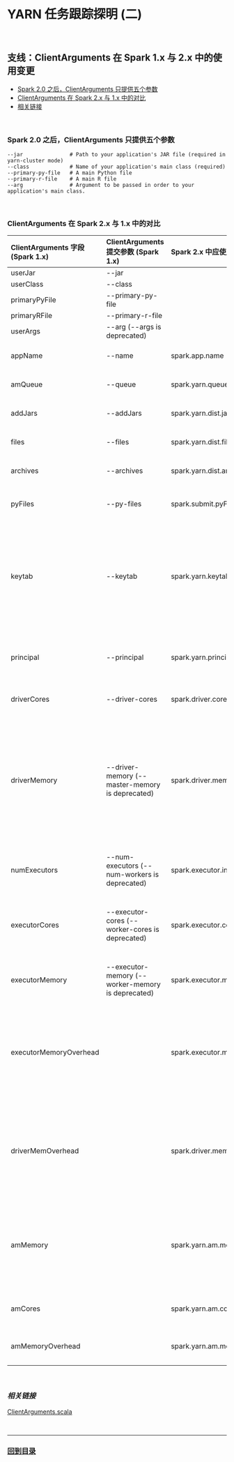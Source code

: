 # YARN 任务跟踪探明 (二)

<br>

## **支线：ClientArguments 在 Spark 1.x 与 2.x 中的使用变更**

* [Spark 2.0 之后，ClientArguments 只提供五个参数](./2.1&#32;ClientArguments.md#1)
* [ClientArguments 在 Spark 2.x 与 1.x 中的对比](./2.1&#32;ClientArguments.md#2)
* [相关链接](./2.1&#32;ClientArguments.md#3)

<br><h3 id="1"><b>Spark 2.0 之后，ClientArguments 只提供五个参数</b></h3>

```
--jar               # Path to your application's JAR file (required in yarn-cluster mode)
--class             # Name of your application's main class (required)
--primary-py-file   # A main Python file
--primary-r-file    # A main R file
--arg               # Argument to be passed in order to your application's main class.
```

<br><h3 id="2"><b>ClientArguments 在 Spark 2.x 与 1.x 中的对比</b></h3>

|ClientArguments 字段 (Spark 1.x)|ClientArguments 提交参数 (Spark 1.x)|Spark 2.x 中应使用|默认值|解释|
|:--|:--|:--|:--|:--|
| userJar | --jar |  |  |  |
| userClass | --class |  |  |  |
| primaryPyFile | --primary-py-file |  |  |  |
| primaryRFile | --primary-r-file |  |  |  |
| userArgs | --arg (--args is deprecated) |  |  |  |
| appName | --name | spark.app.name | (none) | The name of your application. This will appear in the UI and in log data. |
| amQueue | --queue | spark.yarn.queue | (none) | The name of the YARN queue to which the application is submitted. |
| addJars | --addJars | spark.yarn.dist.jars | (none) | Comma-separated list of jars to be placed in the working directory of each executor. |
| files | --files | spark.yarn.dist.files | (none) | Comma-separated list of files to be placed in the working directory of each executor. |
| archives | --archives | spark.yarn.dist.archives | (none) | Comma separated list of archives to be extracted into the working directory of each executor. |
| pyFiles | --py-files | spark.submit.pyFiles | (none) | Comma-separated list of .zip, .egg, or .py files to place on the PYTHONPATH for Python apps. Globs are allowed. |
| keytab | --keytab | spark.yarn.keytab | (none) | The full path to the file that contains the keytab for the principal specified above. This keytab will be copied to the node running the YARN Application Master via the YARN Distributed Cache, and will be used for renewing the login tickets and the delegation tokens periodically. Equivalent to the --keytab command line argument. (Works also with the "local" master.) |
| principal | --principal | spark.yarn.principal | (none) | Principal to be used to login to KDC, while running on secure clusters. Equivalent to the --principal command line argument. (Works also with the "local" master.) |
| driverCores | --driver-cores | spark.driver.cores | 1 | Number of cores to use for the driver process, only in cluster mode. |
| driverMemory | --driver-memory (--master-memory is deprecated) | spark.driver.memory | 1g | Amount of memory to use for the driver process, i.e. where SparkContext is initialized, in the same format as JVM memory strings with a size unit suffix ("k", "m", "g" or "t") (e.g. 512m, 2g). Note: In client mode, this config must not be set through the SparkConf directly in your application, because the driver JVM has already started at that point. Instead, please set this through the --driver-memory command line option or in your default properties file. |
| numExecutors | --num-executors (--num-workers is deprecated)  | spark.executor.instances | 2 | The number of executors for static allocation. With spark.dynamicAllocation.enabled, the initial set of executors will be at least this large. |
| executorCores | --executor-cores (--worker-cores is deprecated) | spark.executor.cores | 1 in YARN mode, all the available cores on the worker in standalone and Mesos coarse-grained modes | The number of cores to use on each executor. |
| executorMemory | --executor-memory (--worker-memory is deprecated) | spark.executor.memory | 1g | Amount of memory to use per executor process, in the same format as JVM memory strings with a size unit suffix ("k", "m", "g" or "t") (e.g. 512m, 2g). |
| executorMemoryOverhead |  | spark.executor.memoryOverhead | executorMemory * 0.10, with minimum of 384 | The amount of off-heap memory to be allocated per executor, in MiB unless otherwise specified. This is memory that accounts for things like VM overheads, interned strings, other native overheads, etc. This tends to grow with the executor size (typically 6-10%). This option is currently supported on YARN and Kubernetes. |
| driverMemOverhead |  | spark.driver.memoryOverhead | driverMemory * 0.10, with minimum of 384 | The amount of off-heap memory to be allocated per driver in cluster mode, in MiB unless otherwise specified. This is memory that accounts for things like VM overheads, interned strings, other native overheads, etc. This tends to grow with the container size (typically 6-10%). This option is currently supported on YARN and Kubernetes. |
| amMemory |  | spark.yarn.am.memory | 512m | Amount of memory to use for the YARN Application Master in client mode, in the same format as JVM memory strings (e.g. 512m, 2g). In cluster mode, use spark.driver.memory instead.Use lower-case suffixes, e.g. k, m, g, t, and p, for kibi-, mebi-, gibi-, tebi-, and pebibytes, respectively. |
| amCores |  | spark.yarn.am.cores | 1 | Number of cores to use for the YARN Application Master in client mode. In cluster mode, use spark.driver.cores instead. |
| amMemoryOverhead |  | spark.yarn.am.memoryOverhead | AM memory * 0.10, with minimum of 384 | Same as spark.driver.memoryOverhead, but for the YARN Application Master in client mode. |

<br><h3 id="3"><b><i>相关链接</i></b></h3>

[ClientArguments.scala](https://github.com/apache/spark/blob/v2.3.0/resource-managers/yarn/src/main/scala/org/apache/spark/deploy/yarn/ClientArguments.scala)

<br>

---


### **[回到目录](./README.md)**
